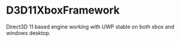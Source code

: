 # D3D11XboxFramework
Direct3D 11 based engine working with UWP stable on both xbox and windows desktop.
